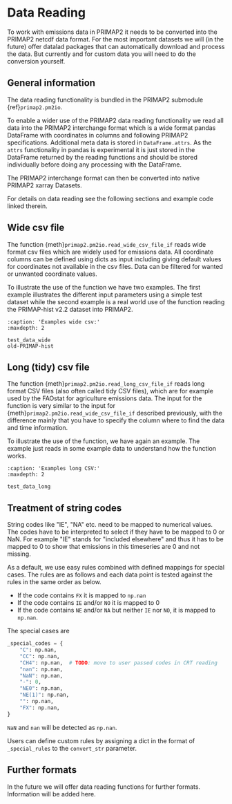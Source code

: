 # Data Reading

To work with emissions data in PRIMAP2 it needs to be converted into the
PRIMAP2 netcdf data format. For the most important datasets we will (in
the future) offer datalad packages that can automatically download and
process the data. But currently and for custom data you will need to do
the conversion yourself.

## General information

The data reading functionality is bundled in the PRIMAP2 submodule {ref}`primap2.pm2io`.

To enable a wider use of the PRIMAP2 data reading functionality we read all
data into the PRIMAP2 interchange format which is a wide format pandas
DataFrame with coordinates in columns and following PRIMAP2 specifications.
Additional meta data is stored in `DataFrame.attrs`. As the `attrs`
functionality in pandas is experimental it is just stored in the DataFrame
returned by the reading functions and should be stored individually before
doing any processing with the DataFrame.

The PRIMAP2 interchange format can then be converted into native
PRIMAP2 xarray Datasets.

For details on data reading see the following sections and example code linked
therein.

## Wide csv file

The function {meth}`primap2.pm2io.read_wide_csv_file_if` reads wide format csv files
which are widely used for emissions data.
All coordinate columns can be defined using dicts
as input including giving default values for coordinates not available in the csv
files.
Data can be filtered for wanted or unwanted coordinate values.

To illustrate the use of the function we have two examples.
The first example
illustrates the different input parameters using a simple test dataset while
the second example is a real world use of the function reading the PRIMAP-hist
v2.2 dataset into PRIMAP2.

```{toctree}
:caption: 'Examples wide csv:'
:maxdepth: 2

test_data_wide
old-PRIMAP-hist
```

## Long (tidy) csv file

The function {meth}`primap2.pm2io.read_long_csv_file_if` reads long format CSV files
(also often called tidy CSV files), which are for example used by the FAOstat for
agriculture emissions data.
The input for the function is very similar to the input for
{meth}`primap2.pm2io.read_wide_csv_file_if` described previously, with the difference
mainly that you have to specify the column where to find the data and time information.

To illustrate the use of the function, we have again an example.
The example just reads in some example data to understand how the function works.

```{toctree}
:caption: 'Examples long CSV:'
:maxdepth: 2

test_data_long
```

## Treatment of string codes

String codes like "IE", "NA" etc. need to be mapped to numerical values.
The codes have to be interpreted to select if they have to be mapped to 0 or
NaN. For example "IE" stands for "included elsewhere" and thus it has to be
mapped to 0 to show that emissions in this timeseries are 0 and not missing.

As a default, we use easy rules combined with defined mappings for special cases.
The rules are as follows and each data point is tested against the rules in the same order as below.

- If the code contains `FX` it is mapped to `np.nan`
- If the code contains `IE` and/or `NO` it is mapped to 0
- If the code contains `NE` and/or `NA` but neither `IE` nor `NO`, it is mapped to `np.nan`.

The special cases are

```python
_special_codes = {
    "C": np.nan,
    "CC": np.nan,
    "CH4": np.nan,  # TODO: move to user passed codes in CRT reading
    "nan": np.nan,
    "NaN": np.nan,
    "-": 0,
    "NE0": np.nan,
    "NE(1)": np.nan,
    "": np.nan,
    "FX": np.nan,
}
```

`NaN` and `nan` will be detected as `np.nan`.

Users can define custom rules by assigning a dict in the format of `_special_rules`
to the `convert_str` parameter.

## Further formats

In the future we will offer data reading functions for further formats.
Information will be added here.
